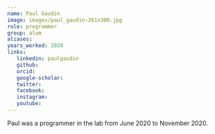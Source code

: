 ```yaml
---
name: Paul Gaudin
image: images/paul_gaudin-261x300.jpg
role: programmer
group: alum
aliases:
years_worked: 2020
links:
   linkedin: paulgaudin
   github:
   orcid: 
   google-scholar:
   twitter:
   facebook:
   instagram: 
   youtube:
---
```


Paul was a programmer in the lab from June 2020 to November 2020.
